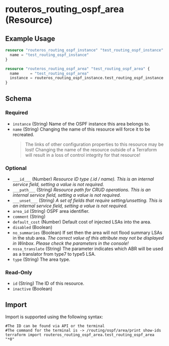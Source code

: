# routeros_routing_ospf_area (Resource)


## Example Usage
```terraform
resource "routeros_routing_ospf_instance" "test_routing_ospf_instance" {
  name = "test_routing_ospf_instance"
}

resource "routeros_routing_ospf_area" "test_routing_ospf_area" {
  name     = "test_routing_ospf_area"
  instance = routeros_routing_ospf_instance.test_routing_ospf_instance.name
}
```

<!-- schema generated by tfplugindocs -->
## Schema

### Required

- `instance` (String) Name of the OSPF instance this area belongs to.
- `name` (String) Changing the name of this resource will force it to be recreated.
	> The links of other configuration properties to this resource may be lost!
	> Changing the name of the resource outside of a Terraform will result in a loss of control integrity for that resource!

### Optional

- `___id___` (Number) <em>Resource ID type (.id / name). This is an internal service field, setting a value is not required.</em>
- `___path___` (String) <em>Resource path for CRUD operations. This is an internal service field, setting a value is not required.</em>
- `___unset___` (String) <em>A set of fields that require setting/unsetting. This is an internal service field, setting a value is not required.</em>
- `area_id` (String) OSPF area identifier.
- `comment` (String)
- `default_cost` (Number) Default cost of injected LSAs into the area.
- `disabled` (Boolean)
- `no_summaries` (Boolean) If set then the area will not flood summary LSAs in the stub area. <em>The correct value of this attribute may not be displayed in Winbox. Please check the parameters in the console!</em>
- `nssa_translate` (String) The parameter indicates which ABR will be used as a translator from type7 to type5 LSA.
- `type` (String) The area type.

### Read-Only

- `id` (String) The ID of this resource.
- `inactive` (Boolean)

## Import
Import is supported using the following syntax:
```shell
#The ID can be found via API or the terminal
#The command for the terminal is -> /routing/ospf/area/print show-ids
terraform import routeros_routing_ospf_area.test_routing_ospf_area "*0"
```
